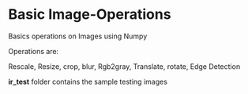 # Basic Image-Operations
Basics operations on Images using Numpy

Operations are:

Rescale,
Resize,
crop,
blur,
Rgb2gray,
Translate,
rotate,
Edge Detection

<b>ir_test</b> folder contains the sample testing images
